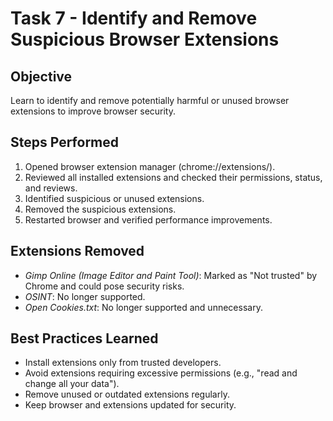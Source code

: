 # Task 7 - Identify and Remove Suspicious Browser Extensions

## Objective
Learn to identify and remove potentially harmful or unused browser extensions to improve browser security.

## Steps Performed
1. Opened browser extension manager (chrome://extensions/).
2. Reviewed all installed extensions and checked their permissions, status, and reviews.
3. Identified suspicious or unused extensions.
4. Removed the suspicious extensions.
5. Restarted browser and verified performance improvements.

## Extensions Removed
- *Gimp Online (Image Editor and Paint Tool)*: Marked as "Not trusted" by Chrome and could pose security risks.
- *OSINT*: No longer supported.
- *Open Cookies.txt*: No longer supported and unnecessary.

## Best Practices Learned
- Install extensions only from trusted developers.
- Avoid extensions requiring excessive permissions (e.g., "read and change all your data").
- Remove unused or outdated extensions regularly.
- Keep browser and extensions updated for security.
